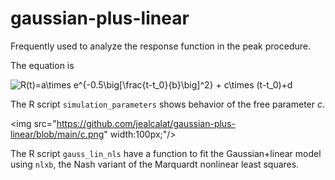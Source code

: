 # gaussian-plus-linear
Frequently used to analyze the response function in the peak procedure. 

The equation is

<img src="https://latex.codecogs.com/svg.image?R(t)=a\times&space;e^{-0.5\big[\frac{t-t_0}{b}\big]^2}&space;&plus;&space;c\times&space;(t-t_0)&plus;d" title="R(t)=a\times e^{-0.5\big[\frac{t-t_0}{b}\big]^2} + c\times (t-t_0)+d" />

The R script `simulation_parameters` shows behavior of the free parameter _c_. 

<img src="https://github.com/jealcalat/gaussian-plus-linear/blob/main/c.png" width:100px;"/>

The R script `gauss_lin_nls` have a function to fit the Gaussian+linear model using `nlxb`, the Nash variant of the Marquardt nonlinear least squares.
